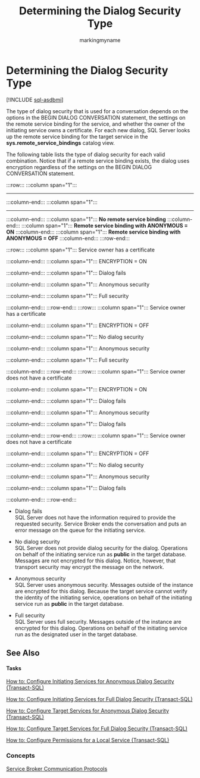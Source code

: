 ﻿---
title: Determining the Dialog Security Type
description: "The type of dialog security that is used for a conversation depends on the options in the BEGIN DIALOG CONVERSATION statement, the settings on the remote service binding for the service, and whether the owner of the initiating service owns a certificate."
ms.prod: sql
ms.technology: configuration
ms.topic: conceptual
author: markingmyname
ms.author: maghan
ms.reviewer: mikeray
ms.date: "03/30/2022"
---

# Determining the Dialog Security Type

[!INCLUDE [sql-asdbmi](../../includes/applies-to-version/sql-asdbmi.md)]

The type of dialog security that is used for a conversation depends on the options in the BEGIN DIALOG CONVERSATION statement, the settings on the remote service binding for the service, and whether the owner of the initiating service owns a certificate. For each new dialog, SQL Server looks up the remote service binding for the target service in the **sys.remote_service_bindings** catalog view.

The following table lists the type of dialog security for each valid combination. Notice that if a remote service binding exists, the dialog uses encryption regardless of the settings on the BEGIN DIALOG CONVERSATION statement.

:::row:::
   :::column span="1":::
   ** **
   :::column-end:::
   :::column span="1":::
   ** **
   :::column-end:::
   :::column span="1":::
   **No remote service binding**
   :::column-end:::
   :::column span="1":::
   **Remote service binding with ANONYMOUS = ON**
   :::column-end:::
   :::column span="1":::
   **Remote service binding with ANONYMOUS = OFF**
   :::column-end:::
:::row-end:::

:::row:::
   :::column span="1":::
   Service owner has a certificate

   :::column-end:::
   :::column span="1":::
   ENCRYPTION = ON

   :::column-end:::
   :::column span="1":::
   Dialog fails

   :::column-end:::
   :::column span="1":::
   Anonymous security

   :::column-end:::
   :::column span="1":::
   Full security

   :::column-end:::
:::row-end:::
:::row:::
   :::column span="1":::
   Service owner has a certificate

   :::column-end:::
   :::column span="1":::
   ENCRYPTION = OFF

   :::column-end:::
   :::column span="1":::
   No dialog security

   :::column-end:::
   :::column span="1":::
   Anonymous security

   :::column-end:::
   :::column span="1":::
   Full security

   :::column-end:::
:::row-end:::
:::row:::
   :::column span="1":::
   Service owner does not have a certificate

   :::column-end:::
   :::column span="1":::
   ENCRYPTION = ON

   :::column-end:::
   :::column span="1":::
   Dialog fails

   :::column-end:::
   :::column span="1":::
   Anonymous security

   :::column-end:::
   :::column span="1":::
   Dialog fails

   :::column-end:::
:::row-end:::
:::row:::
   :::column span="1":::
   Service owner does not have a certificate

   :::column-end:::
   :::column span="1":::
   ENCRYPTION = OFF

   :::column-end:::
   :::column span="1":::
   No dialog security

   :::column-end:::
   :::column span="1":::
   Anonymous security

   :::column-end:::
   :::column span="1":::
   Dialog fails

   :::column-end:::
:::row-end:::


  - Dialog fails  
    SQL Server does not have the information required to provide the requested security. Service Broker ends the conversation and puts an error message on the queue for the initiating service.

  - No dialog security  
    SQL Server does not provide dialog security for the dialog. Operations on behalf of the initiating service run as **public** in the target database. Messages are not encrypted for this dialog. Notice, however, that transport security may encrypt the message on the network.

  - Anonymous security  
    SQL Server uses anonymous security. Messages outside of the instance are encrypted for this dialog. Because the target service cannot verify the identity of the initiating service, operations on behalf of the initiating service run as **public** in the target database.

  - Full security  
    SQL Server uses full security. Messages outside of the instance are encrypted for this dialog. Operations on behalf of the initiating service run as the designated user in the target database.

## See Also



#### Tasks

[How to: Configure Initiating Services for Anonymous Dialog Security (Transact-SQL)](how-to-configure-initiating-services-for-anonymous-dialog-security-transact-sql.md)

[How to: Configure Initiating Services for Full Dialog Security (Transact-SQL)](how-to-configure-initiating-services-for-full-dialog-security-transact-sql.md)

[How to: Configure Target Services for Anonymous Dialog Security (Transact-SQL)](how-to-configure-target-services-for-anonymous-dialog-security-transact-sql.md)

[How to: Configure Target Services for Full Dialog Security (Transact-SQL)](how-to-configure-target-services-for-full-dialog-security-transact-sql.md)

[How to: Configure Permissions for a Local Service (Transact-SQL)](how-to-configure-permissions-for-a-local-service-transact-sql.md)

### Concepts

[Service Broker Communication Protocols](service-broker-communication-protocols.md)

